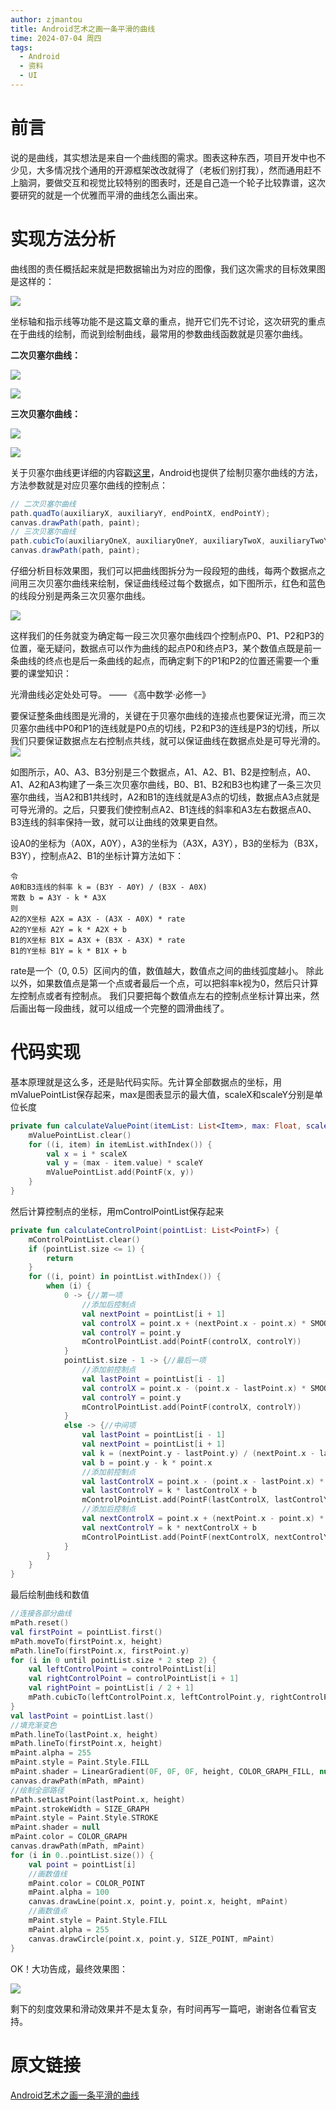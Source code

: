 ```yaml
---
author: zjmantou
title: Android艺术之画一条平滑的曲线
time: 2024-07-04 周四
tags:
  - Android
  - 资料
  - UI
---
```



# 前言

说的是曲线，其实想法是来自一个曲线图的需求。图表这种东西，项目开发中也不少见，大多情况找个通用的开源框架改改就得了（老板们别打我），然而通用赶不上脑洞，要做交互和视觉比较特别的图表时，还是自己造一个轮子比较靠谱，这次要研究的就是一个优雅而平滑的曲线怎么画出来。

# 实现方法分析

曲线图的责任概括起来就是把数据输出为对应的图像，我们这次需求的目标效果图是这样的：

![](https://nos.netease.com/cloud-website-bucket/2018080912501354cd4d8a-59a1-4062-9fe2-6dd68f5eaefa.png)

坐标轴和指示线等功能不是这篇文章的重点，抛开它们先不讨论，这次研究的重点在于曲线的绘制，而说到绘制曲线，最常用的参数曲线函数就是贝塞尔曲线。

**二次贝塞尔曲线：**

![](https://nos.netease.com/cloud-website-bucket/201808091250518debc724-14c0-4d0c-be8e-c1911e7d872c.png)

![](https://nos.netease.com/cloud-website-bucket/20180809125025866a5542-bc31-442b-a74f-5a04f56d62cc.gif)

**三次贝塞尔曲线：**

![](https://nos.netease.com/cloud-website-bucket/2018080912510267627f6f-f0db-4445-960e-3ec0e200a966.png)

![](https://nos.netease.com/cloud-website-bucket/20180809125102784558af-27e6-4b83-933f-3039c6cb72da.gif)

关于贝塞尔曲线更详细的内容戳[这里](https://zh.wikipedia.org/wiki/%E8%B2%9D%E8%8C%B2%E6%9B%B2%E7%B7%9A)，Android也提供了绘制贝塞尔曲线的方法，方法参数就是对应贝塞尔曲线的控制点：

```java
// 二次贝塞尔曲线
path.quadTo(auxiliaryX, auxiliaryY, endPointX, endPointY);
canvas.drawPath(path, paint);
// 三次贝塞尔曲线
path.cubicTo(auxiliaryOneX, auxiliaryOneY, auxiliaryTwoX, auxiliaryTwoY, endPointX, endPointY);
canvas.drawPath(path, paint);
```

仔细分析目标效果图，我们可以把曲线图拆分为一段段短的曲线，每两个数据点之间用三次贝塞尔曲线来绘制，保证曲线经过每个数据点，如下图所示，红色和蓝色的线段分别是两条三次贝塞尔曲线。

![](https://nos.netease.com/cloud-website-bucket/20180809125129c51339ff-3743-4e54-8381-bc54c51356ba.png)

这样我们的任务就变为确定每一段三次贝塞尔曲线四个控制点P0、P1、P2和P3的位置，毫无疑问，数据点可以作为曲线的起点P0和终点P3，某个数值点既是前一条曲线的终点也是后一条曲线的起点，而确定剩下的P1和P2的位置还需要一个重要的课堂知识：

光滑曲线必定处处可导。 —— 《高中数学·必修一》

要保证整条曲线图是光滑的，关键在于贝塞尔曲线的连接点也要保证光滑，而三次贝塞尔曲线中P0和P1的连线就是P0点的切线，P2和P3的连线是P3的切线，所以我们只要保证数据点左右控制点共线，就可以保证曲线在数据点处是可导光滑的。![](https://nos.netease.com/cloud-website-bucket/201808091251418ce5da5d-11ac-43c9-83c9-2ca6756389d8.png)

如图所示，A0、A3、B3分别是三个数据点，A1、A2、B1、B2是控制点，A0、A1、A2和A3构建了一条三次贝塞尔曲线，B0、B1、B2和B3也构建了一条三次贝塞尔曲线，当A2和B1共线时，A2和B1的连线就是A3点的切线，数据点A3点就是可导光滑的。之后，只要我们使控制点A2、B1连线的斜率和A3左右数据点A0、B3连线的斜率保持一致，就可以让曲线的效果更自然。

设A0的坐标为（A0X，A0Y），A3的坐标为（A3X，A3Y），B3的坐标为（B3X，B3Y），控制点A2、B1的坐标计算方法如下：

```
令
A0和B3连线的斜率 k = (B3Y - A0Y) / (B3X - A0X)
常数 b = A3Y - k * A3X
则
A2的X坐标 A2X = A3X - (A3X - A0X) * rate
A2的Y坐标 A2Y = k * A2X + b
B1的X坐标 B1X = A3X + (B3X - A3X) * rate
B1的Y坐标 B1Y = k * B1X + b
```

rate是一个（0, 0.5）区间内的值，数值越大，数值点之间的曲线弧度越小。 除此以外，如果数值点是第一个点或者最后一个点，可以把斜率k视为0，然后只计算左控制点或者有控制点。 我们只要把每个数值点左右的控制点坐标计算出来，然后画出每一段曲线，就可以组成一个完整的圆滑曲线了。

# 代码实现

基本原理就是这么多，还是贴代码实际。先计算全部数据点的坐标，用mValuePointList保存起来，max是图表显示的最大值，scaleX和scaleY分别是单位长度

```kotlin
private fun calculateValuePoint(itemList: List<Item>, max: Float, scaleX: Float, scaleY: Float) {
    mValuePointList.clear()
    for ((i, item) in itemList.withIndex()) {
        val x = i * scaleX
        val y = (max - item.value) * scaleY
        mValuePointList.add(PointF(x, y))
    }
}
```

然后计算控制点的坐标，用mControlPointList保存起来

```kotlin
private fun calculateControlPoint(pointList: List<PointF>) {
    mControlPointList.clear()
    if (pointList.size <= 1) {
        return
    }
    for ((i, point) in pointList.withIndex()) {
        when (i) {
            0 -> {//第一项
                //添加后控制点
                val nextPoint = pointList[i + 1]
                val controlX = point.x + (nextPoint.x - point.x) * SMOOTHNESS
                val controlY = point.y
                mControlPointList.add(PointF(controlX, controlY))
            }
            pointList.size - 1 -> {//最后一项
                //添加前控制点
                val lastPoint = pointList[i - 1]
                val controlX = point.x - (point.x - lastPoint.x) * SMOOTHNESS
                val controlY = point.y
                mControlPointList.add(PointF(controlX, controlY))
            }
            else -> {//中间项
                val lastPoint = pointList[i - 1]
                val nextPoint = pointList[i + 1]
                val k = (nextPoint.y - lastPoint.y) / (nextPoint.x - lastPoint.x)
                val b = point.y - k * point.x
                //添加前控制点
                val lastControlX = point.x - (point.x - lastPoint.x) * SMOOTHNESS
                val lastControlY = k * lastControlX + b
                mControlPointList.add(PointF(lastControlX, lastControlY))
                //添加后控制点
                val nextControlX = point.x + (nextPoint.x - point.x) * SMOOTHNESS
                val nextControlY = k * nextControlX + b
                mControlPointList.add(PointF(nextControlX, nextControlY))
            }
        }
    }
}
```

最后绘制曲线和数值

```kotlin
//连接各部分曲线
mPath.reset()
val firstPoint = pointList.first()
mPath.moveTo(firstPoint.x, height)
mPath.lineTo(firstPoint.x, firstPoint.y)
for (i in 0 until pointList.size * 2 step 2) {
    val leftControlPoint = controlPointList[i]
    val rightControlPoint = controlPointList[i + 1]
    val rightPoint = pointList[i / 2 + 1]
    mPath.cubicTo(leftControlPoint.x, leftControlPoint.y, rightControlPoint.x, rightControlPoint.y, rightPoint.x, rightPoint.y)
}
val lastPoint = pointList.last()
//填充渐变色
mPath.lineTo(lastPoint.x, height)
mPath.lineTo(firstPoint.x, height)
mPaint.alpha = 255
mPaint.style = Paint.Style.FILL
mPaint.shader = LinearGradient(0F, 0F, 0F, height, COLOR_GRAPH_FILL, null, Shader.TileMode.CLAMP)
canvas.drawPath(mPath, mPaint)
//绘制全部路径
mPath.setLastPoint(lastPoint.x, height)
mPaint.strokeWidth = SIZE_GRAPH
mPaint.style = Paint.Style.STROKE
mPaint.shader = null
mPaint.color = COLOR_GRAPH
canvas.drawPath(mPath, mPaint)
for (i in 0..pointList.size()) {
    val point = pointList[i]
    //画数值线
    mPaint.color = COLOR_POINT
    mPaint.alpha = 100
    canvas.drawLine(point.x, point.y, point.x, height, mPaint)
    //画数值点
    mPaint.style = Paint.Style.FILL
    mPaint.alpha = 255
    canvas.drawCircle(point.x, point.y, SIZE_POINT, mPaint)
}
```

OK！大功告成，最终效果图：

![](https://nos.netease.com/cloud-website-bucket/20180809125202f49c8a97-ddbc-4871-8566-81e41a36759c.png)

剩下的刻度效果和滑动效果并不是太复杂，有时间再写一篇吧，谢谢各位看官支持。


# 原文链接
[Android艺术之画一条平滑的曲线](https://sq.sf.163.com/blog/article/185870408682938368)
